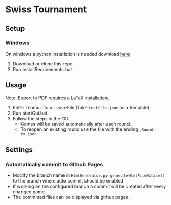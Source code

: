 # Swiss Tournament

## Setup

### Windows
On windows a python installation is needed download [here](https://www.python.org/downloads/)
 1. Download or clone this repo
 2. Run installRequirements.bat

## Usage
Note: Export to PDF requires a LaTeX installation.

 1. Enter Teams into a `.json`-File (Take `testfile.json` as a template)
 2. Run startGui.bat
 3. Follow the steps in the GUI.
    - Games will be saved automatically after each round.
    - To reopen an existing round use the file with the ending `_Round-xx.json`

## Settings

### Automatically commit to Github Pages
 - Modify the branch name in `HtmlGenerator.py generateHtmlFileMobile()` to the branch where auto commit should be enabled
 - If working on the configured branch a commit will be created after every changed game.
 - The committed files can be displayed via github pages.

 